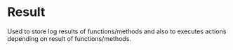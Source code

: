 # Result
Used to store log results of functions/methods and also to executes actions depending on result of functions/methods.
